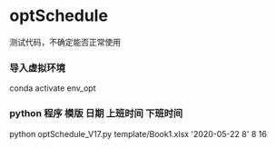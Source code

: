 # optSchedule

测试代码，不确定能否正常使用

### 导入虚拟环境
conda activate env_opt

### python 程序 模版 日期 上班时间 下班时间
python optSchedule_V17.py template/Book1.xlsx '2020-05-22 8' 8 16
